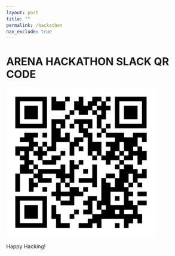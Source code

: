 ```yaml
---
layout: post
title: ""
permalink: /hackathon
nav_exclude: true
---
```


# ARENA HACKATHON SLACK QR CODE

<img src = "/images/misc/Untitled.jpg" width=400 height=400>

Happy Hacking!
